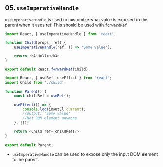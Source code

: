 ## 05. `useImperativeHandle`

`useImperativeHandle` is used to customize what value is exposed to the parent when it uses ref. This should be used with `forwardRef`.

```js
import React, { useImperativeHandle } from 'react';

function Child(props, ref) {
    useImperativeHandle(ref, () => 'Some value');

    return <h1>Hello</h1>
}

export default React.forwardRef(Child);
```

```js
import React, { useRef, useEffect } from 'react';
import Child from './child';

function Parent() {
    const childRef = useRef();

    useEffect(() => {
        console.log(inputEl.current); 
        //output: 'Some value'
        //Not DOM element anymore
    }, []);

    return <Child ref={childRef}/>
}

export default Parent;
```

- `useImperativeHandle` can be used to expose only the input DOM element to the parent.
